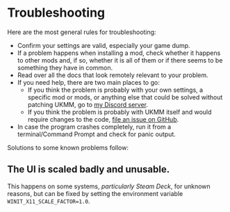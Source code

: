 # Troubleshooting

Here are the most general rules for troubleshooting:

- Confirm your settings are valid, especially your game dump.
- If a problem happens when installing a mod, check whether it happens to other
  mods and, if so, whether it is all of them or if there seems to be something
  they have in common.
- Read over all the docs that look remotely relevant to your problem.
- If you need help, there are two main places to go:
    - If you think the problem is probably with your own settings, a specific
      mod or mods, or anything else that could be solved without patching UKMM,
      go to [my Discord server](https://discord.gg/y7VJqMB329).
    - If you think the problem is probably with UKMM itself and would require
      changes to the code, [file an issue on
      GitHub](https://github.com/NiceneNerd/ukmm/issues/new/choose).
- In case the program crashes completely, run it from a terminal/Command Prompt
  and check for panic output.

Solutions to some known problems follow:

## The UI is scaled badly and unusable.

This happens on some systems, *particularly Steam Deck*, for unknown reasons,
but can be fixed by setting the environment variable
`WINIT_X11_SCALE_FACTOR=1.0`.

